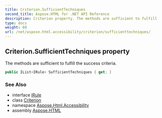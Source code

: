 ```yaml
---
title: Criterion.SufficientTechniques
second_title: Aspose.HTML for .NET API Reference
description: Criterion property. The methods are sufficient to fulfill the success criteria
type: docs
weight: 60
url: /net/aspose.html.accessibility/criterion/sufficienttechniques/
---
```

## Criterion.SufficientTechniques property

The methods are sufficient to fulfill the success criteria.

```csharp
public IList<IRule> SufficientTechniques { get; }
```

### See Also

* interface [IRule](../../irule/)
* class [Criterion](../)
* namespace [Aspose.Html.Accessibility](../../../aspose.html.accessibility/)
* assembly [Aspose.HTML](../../../)
